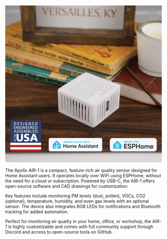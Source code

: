 ![](assets/air-1-wwha.png)

The Apollo AIR-1 is a compact, feature-rich air quality sensor designed for Home Assistant users. It operates locally over WiFi using ESPHome, without the need for a cloud or subscription. Powered by USB-C, the AIR-1 offers open-source software and CAD drawings for customization.

Key features include monitoring PM levels (dust, pollen), VOCs, CO2 (optional), temperature, humidity, and even gas levels with an optional sensor. The device also integrates RGB LEDs for notifications and Bluetooth tracking for added automation.

Perfect for monitoring air quality in your home, office, or workshop, the AIR-1 is highly customizable and comes with full community support through Discord and access to open-source tools on GitHub.